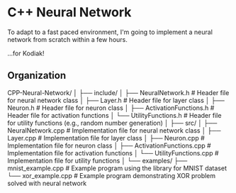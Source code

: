 # C++ Neural Network

To adapt to a fast paced environment, I'm going to implement a neural network from scratch within a few hours.

...for Kodiak!

## Organization

CPP-Neural-Network/
│
├── include/
│   ├── NeuralNetwork.h              # Header file for neural network class
│   ├── Layer.h                      # Header file for layer class
│   ├── Neuron.h                     # Header file for neuron class
│   ├── ActivationFunctions.h        # Header file for activation functions
│   └── UtilityFunctions.h           # Header file for utility functions (e.g., random number generation)
│
├── src/
│   ├── NeuralNetwork.cpp            # Implementation file for neural network class
│   ├── Layer.cpp                    # Implementation file for layer class
│   ├── Neuron.cpp                   # Implementation file for neuron class
│   ├── ActivationFunctions.cpp      # Implementation file for activation functions
│   └── UtilityFunctions.cpp         # Implementation file for utility functions
│
└── examples/
    ├── mnist_example.cpp            # Example program using the library for MNIST dataset
    └── xor_example.cpp              # Example program demonstrating XOR problem solved with neural network

